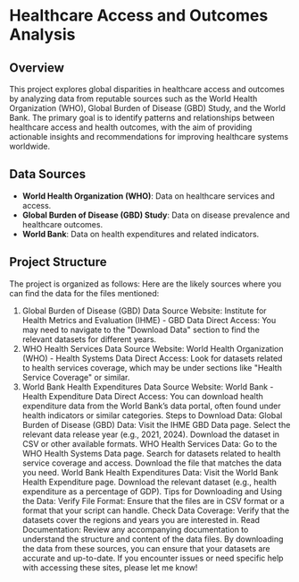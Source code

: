 # Healthcare Access and Outcomes Analysis

## Overview

This project explores global disparities in healthcare access and outcomes by analyzing data from reputable sources such as the World Health Organization (WHO), Global Burden of Disease (GBD) Study, and the World Bank. The primary goal is to identify patterns and relationships between healthcare access and health outcomes, with the aim of providing actionable insights and recommendations for improving healthcare systems worldwide.

## Data Sources

- **World Health Organization (WHO)**: Data on healthcare services and access.
- **Global Burden of Disease (GBD) Study**: Data on disease prevalence and healthcare outcomes.
- **World Bank**: Data on health expenditures and related indicators.

## Project Structure

The project is organized as follows:
Here are the likely sources where you can find the data for the files mentioned:

1. Global Burden of Disease (GBD) Data
Source Website: Institute for Health Metrics and Evaluation (IHME) - GBD Data
Direct Access: You may need to navigate to the "Download Data" section to find the relevant datasets for different years.
2. WHO Health Services Data
Source Website: World Health Organization (WHO) - Health Systems Data
Direct Access: Look for datasets related to health services coverage, which may be under sections like "Health Service Coverage" or similar.
3. World Bank Health Expenditures Data
Source Website: World Bank - Health Expenditure Data
Direct Access: You can download health expenditure data from the World Bank’s data portal, often found under health indicators or similar categories.
Steps to Download Data:
Global Burden of Disease (GBD) Data:
Visit the IHME GBD Data page.
Select the relevant data release year (e.g., 2021, 2024).
Download the dataset in CSV or other available formats.
WHO Health Services Data:
Go to the WHO Health Systems Data page.
Search for datasets related to health service coverage and access.
Download the file that matches the data you need.
World Bank Health Expenditures Data:
Visit the World Bank Health Expenditure page.
Download the relevant dataset (e.g., health expenditure as a percentage of GDP).
Tips for Downloading and Using the Data:
Verify File Format: Ensure that the files are in CSV format or a format that your script can handle.
Check Data Coverage: Verify that the datasets cover the regions and years you are interested in.
Read Documentation: Review any accompanying documentation to understand the structure and content of the data files.
By downloading the data from these sources, you can ensure that your datasets are accurate and up-to-date. If you encounter issues or need specific help with accessing these sites, please let me know!
